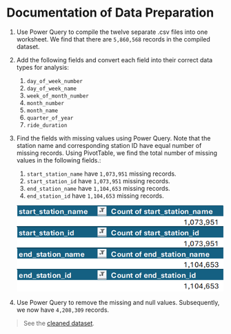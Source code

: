 # Documentation of Data Preparation

1. Use Power Query to compile the twelve separate .csv files into one worksheet. We find that there are `5,860,568` records in the compiled dataset.
2. Add the following fields and convert each field into their correct data types for analysis:
    1. `day_of_week_number`
    2. `day_of_week_name`
    3. `week_of_month_number`
    4. `month_number`
    5. `month_name`
    6. `quarter_of_year`
    7. `ride_duration`
3. Find the fields with missing values using Power Query. Note that the station name and corresponding station ID have equal number of missing records. Using PivotTable, we find the total number of missing values in the following fields.:

    1. `start_station_name` have `1,073,951` missing records.
    1. `start_station_id` have `1,073,951` missing records.
    1. `end_station_name` have `1,104,653` missing records.
    1. `end_station_id` have `1,104,653` missing records.

    ![Count of missing values](./images/missing_values_count.png)

4. Use Power Query to remove the missing and null values. Subsequently, we now have `4,208,309` records.

> See the [cleaned dataset]().
